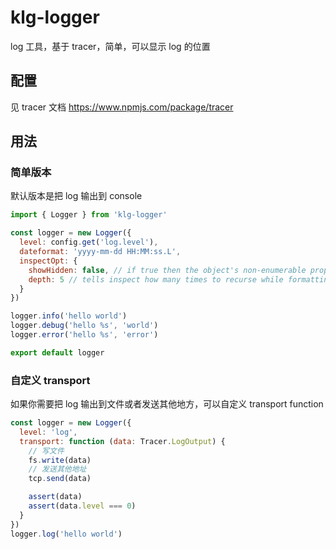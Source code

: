 # klg-logger
log 工具，基于 tracer，简单，可以显示 log 的位置

## 配置
见 tracer 文档 https://www.npmjs.com/package/tracer

## 用法

### 简单版本
默认版本是把 log 输出到 console

```js
import { Logger } from 'klg-logger'

const logger = new Logger({
  level: config.get('log.level'), 
  dateformat: 'yyyy-mm-dd HH:MM:ss.L',
  inspectOpt: {
    showHidden: false, // if true then the object's non-enumerable properties will be shown too. Defaults to false
    depth: 5 // tells inspect how many times to recurse while formatting the object. This is useful for inspecting large complicated objects. Defaults to 2. To make it recurse indefinitely pass null.
  }
})

logger.info('hello world')
logger.debug('hello %s', 'world')
logger.error('hello %s', 'error')

export default logger
```


### 自定义 transport
如果你需要把 log 输出到文件或者发送其他地方，可以自定义 transport function

```js
const logger = new Logger({
  level: 'log',
  transport: function (data: Tracer.LogOutput) {
    // 写文件
    fs.write(data)
    // 发送其他地址
    tcp.send(data)

    assert(data)
    assert(data.level === 0)
  }
})
logger.log('hello world')
```
